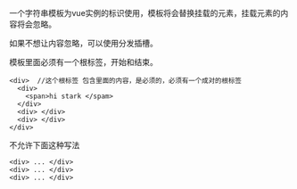 一个字符串模板为vue实例的标识使用，模板将会替换挂载的元素，挂载元素的内容将会忽略。

如果不想让内容忽略，可以使用分发插槽。

模板里面必须有一个根标签，开始和结束。
```
<div>  //这个根标签 包含里面的内容，是必须的，必须有一个成对的根标签
  <div> 
    <span>hi stark </spam>  
  </div>
  <div> </div>
  <div> </div>
</div>
```

不允许下面这种写法

```
<div> ... </div>
<div> ... </div>
<div> ... </div>
```